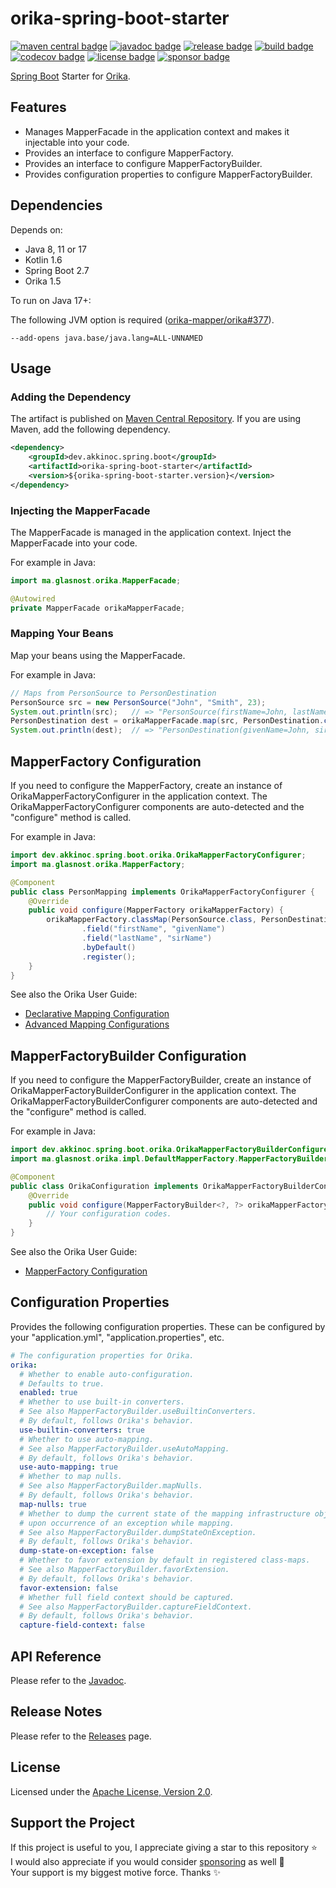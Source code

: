 # orika-spring-boot-starter

[![maven central badge]][maven central]
[![javadoc badge]][javadoc]
[![release badge]][release]
[![build badge]][build]
[![codecov badge]][codecov]
[![license badge]][license]
[![sponsor badge]][sponsor]

[maven central]: https://maven-badges.herokuapp.com/maven-central/dev.akkinoc.spring.boot/orika-spring-boot-starter
[maven central badge]: https://maven-badges.herokuapp.com/maven-central/dev.akkinoc.spring.boot/orika-spring-boot-starter/badge.svg
[javadoc]: https://javadoc.io/doc/dev.akkinoc.spring.boot/orika-spring-boot-starter
[javadoc badge]: https://javadoc.io/badge2/dev.akkinoc.spring.boot/orika-spring-boot-starter/javadoc.svg
[release]: https://github.com/akkinoc/orika-spring-boot-starter/releases
[release badge]: https://img.shields.io/github/v/release/akkinoc/orika-spring-boot-starter?color=brightgreen&sort=semver
[build]: https://github.com/akkinoc/orika-spring-boot-starter/actions/workflows/build.yml
[build badge]: https://github.com/akkinoc/orika-spring-boot-starter/actions/workflows/build.yml/badge.svg
[codecov]: https://codecov.io/gh/akkinoc/orika-spring-boot-starter
[codecov badge]: https://codecov.io/gh/akkinoc/orika-spring-boot-starter/branch/main/graph/badge.svg
[license]: LICENSE.txt
[license badge]: https://img.shields.io/github/license/akkinoc/orika-spring-boot-starter?color=blue
[sponsor]: https://github.com/sponsors/akkinoc
[sponsor badge]: https://img.shields.io/static/v1?logo=github&label=sponsor&message=%E2%9D%A4&color=db61a2

[Spring Boot] Starter for [Orika].

[Spring Boot]: https://spring.io/projects/spring-boot
[Orika]: https://orika-mapper.github.io/orika-docs

## Features

* Manages MapperFacade in the application context and makes it injectable into your code.
* Provides an interface to configure MapperFactory.
* Provides an interface to configure MapperFactoryBuilder.
* Provides configuration properties to configure MapperFactoryBuilder.

## Dependencies

Depends on:

* Java 8, 11 or 17
* Kotlin 1.6
* Spring Boot 2.7
* Orika 1.5

To run on Java 17+:

The following JVM option is required ([orika-mapper/orika#377]).

[orika-mapper/orika#377]: https://github.com/orika-mapper/orika/issues/377

```console
--add-opens java.base/java.lang=ALL-UNNAMED
```

## Usage

### Adding the Dependency

The artifact is published on [Maven Central Repository][maven central].
If you are using Maven, add the following dependency.

```xml
<dependency>
    <groupId>dev.akkinoc.spring.boot</groupId>
    <artifactId>orika-spring-boot-starter</artifactId>
    <version>${orika-spring-boot-starter.version}</version>
</dependency>
```

### Injecting the MapperFacade

The MapperFacade is managed in the application context.
Inject the MapperFacade into your code.

For example in Java:

```java
import ma.glasnost.orika.MapperFacade;
```

```java
@Autowired
private MapperFacade orikaMapperFacade;
```

### Mapping Your Beans

Map your beans using the MapperFacade.

For example in Java:

```java
// Maps from PersonSource to PersonDestination
PersonSource src = new PersonSource("John", "Smith", 23);
System.out.println(src);   // => "PersonSource(firstName=John, lastName=Smith, age=23)"
PersonDestination dest = orikaMapperFacade.map(src, PersonDestination.class);
System.out.println(dest);  // => "PersonDestination(givenName=John, sirName=Smith, age=23)"
```

## MapperFactory Configuration

If you need to configure the MapperFactory,
create an instance of OrikaMapperFactoryConfigurer in the application context.
The OrikaMapperFactoryConfigurer components are auto-detected and the "configure" method is called.

For example in Java:

```java
import dev.akkinoc.spring.boot.orika.OrikaMapperFactoryConfigurer;
import ma.glasnost.orika.MapperFactory;

@Component
public class PersonMapping implements OrikaMapperFactoryConfigurer {
    @Override
    public void configure(MapperFactory orikaMapperFactory) {
        orikaMapperFactory.classMap(PersonSource.class, PersonDestination.class)
                .field("firstName", "givenName")
                .field("lastName", "sirName")
                .byDefault()
                .register();
    }
}
```

See also the Orika User Guide:

* [Declarative Mapping Configuration](https://orika-mapper.github.io/orika-docs/mappings-via-classmapbuilder.html)
* [Advanced Mapping Configurations](https://orika-mapper.github.io/orika-docs/advanced-mappings.html)

## MapperFactoryBuilder Configuration

If you need to configure the MapperFactoryBuilder,
create an instance of OrikaMapperFactoryBuilderConfigurer in the application context.
The OrikaMapperFactoryBuilderConfigurer components are auto-detected and the "configure" method is called.

For example in Java:

```java
import dev.akkinoc.spring.boot.orika.OrikaMapperFactoryBuilderConfigurer;
import ma.glasnost.orika.impl.DefaultMapperFactory.MapperFactoryBuilder;

@Component
public class OrikaConfiguration implements OrikaMapperFactoryBuilderConfigurer {
    @Override
    public void configure(MapperFactoryBuilder<?, ?> orikaMapperFactoryBuilder) {
        // Your configuration codes.
    }
}
```

See also the Orika User Guide:

* [MapperFactory Configuration](https://orika-mapper.github.io/orika-docs/mapper-factory.html)

## Configuration Properties

Provides the following configuration properties.
These can be configured by your "application.yml", "application.properties", etc.

```yaml
# The configuration properties for Orika.
orika:
  # Whether to enable auto-configuration.
  # Defaults to true.
  enabled: true
  # Whether to use built-in converters.
  # See also MapperFactoryBuilder.useBuiltinConverters.
  # By default, follows Orika's behavior.
  use-builtin-converters: true
  # Whether to use auto-mapping.
  # See also MapperFactoryBuilder.useAutoMapping.
  # By default, follows Orika's behavior.
  use-auto-mapping: true
  # Whether to map nulls.
  # See also MapperFactoryBuilder.mapNulls.
  # By default, follows Orika's behavior.
  map-nulls: true
  # Whether to dump the current state of the mapping infrastructure objects
  # upon occurrence of an exception while mapping.
  # See also MapperFactoryBuilder.dumpStateOnException.
  # By default, follows Orika's behavior.
  dump-state-on-exception: false
  # Whether to favor extension by default in registered class-maps.
  # See also MapperFactoryBuilder.favorExtension.
  # By default, follows Orika's behavior.
  favor-extension: false
  # Whether full field context should be captured.
  # See also MapperFactoryBuilder.captureFieldContext.
  # By default, follows Orika's behavior.
  capture-field-context: false
```

## API Reference

Please refer to the [Javadoc][javadoc].

## Release Notes

Please refer to the [Releases][release] page.

## License

Licensed under the [Apache License, Version 2.0][license].

## Support the Project

If this project is useful to you, I appreciate giving a star to this repository ⭐  
I would also appreciate if you would consider [sponsoring][sponsor] as well 💖  
Your support is my biggest motive force. Thanks ✨  
